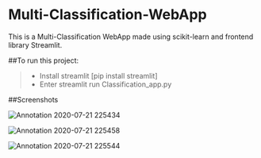 # Multi-Classification-WebApp

This is a Multi-Classification WebApp made using scikit-learn and frontend library Streamlit.

##To run this project:
>- Install streamlit [pip install streamlit]
>- Enter streamlit run Classification_app.py

##Screenshots

![Annotation 2020-07-21 225434](https://user-images.githubusercontent.com/61659345/88087481-9ac78c80-cba6-11ea-84d7-0ff2681ac423.png)


![Annotation 2020-07-21 225458](https://user-images.githubusercontent.com/61659345/88087628-d2cecf80-cba6-11ea-8de4-c49b71ee6876.png)


![Annotation 2020-07-21 225544](https://user-images.githubusercontent.com/61659345/88087694-eed27100-cba6-11ea-8eac-e998a3205504.png)
